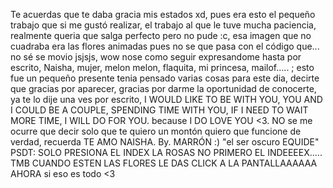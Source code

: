 Te acuerdas que te daba gracia mis estados xd, pues era esto el pequeño trabajo que si me gustó realizar, el trabajo al que le tuve mucha paciencia, realmente queria que salga perfecto pero no pude :c, esa imagen que no cuadraba era las flores animadas pues no se que pasa con el código que... no sé se movio jsjsjs, wow nose como seguir expresandome hasta por escrito, Naisha, mujer, melon melon, flaquita, mi princesa, mailof..... ; esto fue un pequeño presente tenia pensado varias cosas para este dia, decirte que gracias por aparecer, gracias por darme la oportunidad de conocerte, ya te lo dije una ves por escrito, I WOULD LIKE TO BE WITH YOU, YOU AND I COULD BE A COUPLE, SPENDING TIME WITH YOU, IF I NEED TO WAIT MORE TIME, I WILL DO FOR YOU. because I DO LOVE YOU <3.                   NO se me ocurre que decir solo que te quiero un montón quiero que funcione de verdad, recuerda TE AMO NAISHA. 
By. MARRÓN :) "el ser oscuro EQUIDE"
PSDT: SOLO PRESIONA EL INDEX LA ROSAS NO PRIMERO EL INDEEEEX..... TMB CUANDO ESTEN LAS FLORES LE DAS CLICK A LA PANTALLAAAAAA AHORA si eso es todo <3